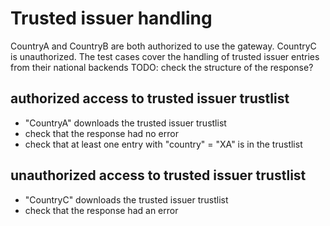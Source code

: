 # Trusted issuer handling 

CountryA and CountryB are both authorized to use the gateway.
CountryC is unauthorized. 
The test cases cover the handling of trusted issuer entries from their national backends
TODO: check the structure of the response?


## authorized access to trusted issuer trustlist

* "CountryA" downloads the trusted issuer trustlist
* check that the response had no error
* check that at least one entry with "country" = "XA" is in the trustlist


## unauthorized access to trusted issuer trustlist

* "CountryC" downloads the trusted issuer trustlist
* check that the response had an error

